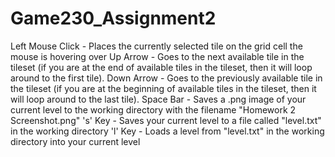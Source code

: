 # Game230_Assignment2

Left Mouse Click - Places the currently selected tile on the grid cell the mouse is hovering over
Up Arrow - Goes to the next available tile in the tileset (if you are at the end of available tiles in the tileset, then it will loop around to the first tile).
Down Arrow - Goes to the previously available tile in the tileset (if you are at the beginning of available tiles in the tileset, then it will loop around to the last tile).
Space Bar - Saves a .png image of your current level to the working directory with the filename "Homework 2 Screenshot.png"
's' Key - Saves your current level to a file called "level.txt" in the working directory
'l' Key - Loads a level from "level.txt" in the working directory into your current level
